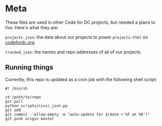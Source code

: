 Meta
=====

These files are used in other Code for DC projects, but needed a place to live. Here's what they are:

`projects.json`: the data about our projects to power `projects.html` on [codefordc.org]().

`tracked.json`: the names and repo addresses of all of our projects.

## Running things

Currently, this repo is updated as a cron job with the following shell script:

```
#! /bin/sh

cd /path/to/repo
git pull
python scripts/civic_json.py
git add .
git commit --allow-empty -m "auto-update for $(date +'%F at %R')"
git push origin master
```
